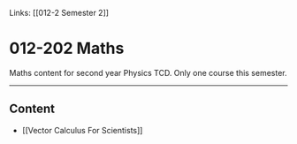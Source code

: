 Links: [[012-2 Semester 2]]

# 012-202 Maths

Maths content for second year Physics TCD. Only one course this semester.

---
## Content
- [[Vector Calculus For Scientists]]